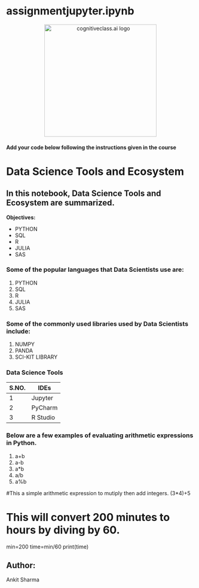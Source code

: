 # assignmentjupyter.ipynb
<center>
    <img src="https://cf-courses-data.s3.us.cloud-object-storage.appdomain.cloud/IBMDeveloperSkillsNetwork-DS0105EN-SkillsNetwork/labs/Module2/images/SN_web_lightmode.png" width="300" alt="cognitiveclass.ai logo">
</center>

#### Add your code below following the instructions given in the course

# Data Science Tools and Ecosystem
## In this notebook, Data Science Tools and Ecosystem are summarized.
**Objectives:**
+ PYTHON
+ SQL
+ R
+ JULIA
+ SAS
### Some of the popular languages that Data Scientists use are:
1. PYTHON
2. SQL
3. R
4. JULIA
5. SAS
### Some of the commonly used libraries used by Data Scientists include:
1. NUMPY
2. PANDA
3. SCI-KIT LIBRARY
### Data Science Tools
| S.NO.  | IDEs |
| -----  | ---- |
|1       | Jupyter|
|2       |PyCharm|
|3       |R Studio|
### Below are a few examples of evaluating arithmetic expressions in Python.
1. a+b
2. a-b
3. a*b
4. a/b
5. a%b

#This a simple arithmetic expression to mutiply then add integers.
(3*4)+5

# This will convert 200 minutes to hours by diving by 60.
min=200
time=min/60
print(time)
## Author:
Ankit Sharma
